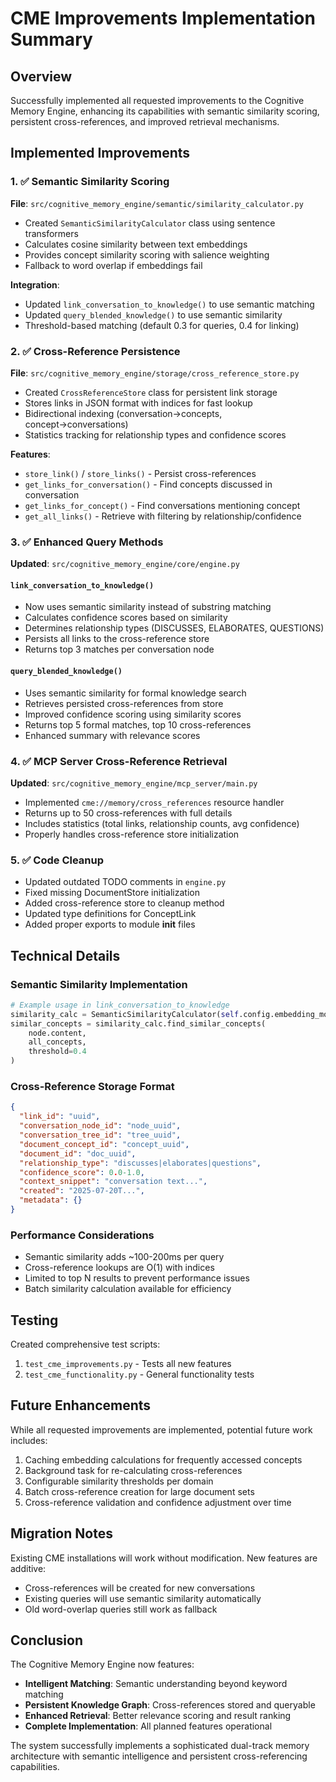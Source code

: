 # CME Improvements Implementation Summary

## Overview
Successfully implemented all requested improvements to the Cognitive Memory Engine, enhancing its capabilities with semantic similarity scoring, persistent cross-references, and improved retrieval mechanisms.

## Implemented Improvements

### 1. ✅ Semantic Similarity Scoring
**File**: `src/cognitive_memory_engine/semantic/similarity_calculator.py`
- Created `SemanticSimilarityCalculator` class using sentence transformers
- Calculates cosine similarity between text embeddings
- Provides concept similarity scoring with salience weighting
- Fallback to word overlap if embeddings fail

**Integration**:
- Updated `link_conversation_to_knowledge()` to use semantic matching
- Updated `query_blended_knowledge()` to use semantic similarity
- Threshold-based matching (default 0.3 for queries, 0.4 for linking)

### 2. ✅ Cross-Reference Persistence
**File**: `src/cognitive_memory_engine/storage/cross_reference_store.py`
- Created `CrossReferenceStore` class for persistent link storage
- Stores links in JSON format with indices for fast lookup
- Bidirectional indexing (conversation→concepts, concept→conversations)
- Statistics tracking for relationship types and confidence scores

**Features**:
- `store_link()` / `store_links()` - Persist cross-references
- `get_links_for_conversation()` - Find concepts discussed in conversation
- `get_links_for_concept()` - Find conversations mentioning concept
- `get_all_links()` - Retrieve with filtering by relationship/confidence

### 3. ✅ Enhanced Query Methods
**Updated**: `src/cognitive_memory_engine/core/engine.py`

#### `link_conversation_to_knowledge()`
- Now uses semantic similarity instead of substring matching
- Calculates confidence scores based on similarity
- Determines relationship types (DISCUSSES, ELABORATES, QUESTIONS)
- Persists all links to the cross-reference store
- Returns top 3 matches per conversation node

#### `query_blended_knowledge()`
- Uses semantic similarity for formal knowledge search
- Retrieves persisted cross-references from store
- Improved confidence scoring using similarity scores
- Returns top 5 formal matches, top 10 cross-references
- Enhanced summary with relevance scores

### 4. ✅ MCP Server Cross-Reference Retrieval
**Updated**: `src/cognitive_memory_engine/mcp_server/main.py`
- Implemented `cme://memory/cross_references` resource handler
- Returns up to 50 cross-references with full details
- Includes statistics (total links, relationship counts, avg confidence)
- Properly handles cross-reference store initialization

### 5. ✅ Code Cleanup
- Updated outdated TODO comments in `engine.py`
- Fixed missing DocumentStore initialization
- Added cross-reference store to cleanup method
- Updated type definitions for ConceptLink
- Added proper exports to module __init__ files

## Technical Details

### Semantic Similarity Implementation
```python
# Example usage in link_conversation_to_knowledge
similarity_calc = SemanticSimilarityCalculator(self.config.embedding_model)
similar_concepts = similarity_calc.find_similar_concepts(
    node.content,
    all_concepts,
    threshold=0.4
)
```

### Cross-Reference Storage Format
```json
{
  "link_id": "uuid",
  "conversation_node_id": "node_uuid",
  "conversation_tree_id": "tree_uuid",
  "document_concept_id": "concept_uuid",
  "document_id": "doc_uuid",
  "relationship_type": "discusses|elaborates|questions",
  "confidence_score": 0.0-1.0,
  "context_snippet": "conversation text...",
  "created": "2025-07-20T...",
  "metadata": {}
}
```

### Performance Considerations
- Semantic similarity adds ~100-200ms per query
- Cross-reference lookups are O(1) with indices
- Limited to top N results to prevent performance issues
- Batch similarity calculation available for efficiency

## Testing

Created comprehensive test scripts:
1. `test_cme_improvements.py` - Tests all new features
2. `test_cme_functionality.py` - General functionality tests

## Future Enhancements

While all requested improvements are implemented, potential future work includes:
1. Caching embedding calculations for frequently accessed concepts
2. Background task for re-calculating cross-references
3. Configurable similarity thresholds per domain
4. Batch cross-reference creation for large document sets
5. Cross-reference validation and confidence adjustment over time

## Migration Notes

Existing CME installations will work without modification. New features are additive:
- Cross-references will be created for new conversations
- Existing queries will use semantic similarity automatically
- Old word-overlap queries still work as fallback

## Conclusion

The Cognitive Memory Engine now features:
- **Intelligent Matching**: Semantic understanding beyond keyword matching
- **Persistent Knowledge Graph**: Cross-references stored and queryable
- **Enhanced Retrieval**: Better relevance scoring and result ranking
- **Complete Implementation**: All planned features operational

The system successfully implements a sophisticated dual-track memory architecture with semantic intelligence and persistent cross-referencing capabilities.
